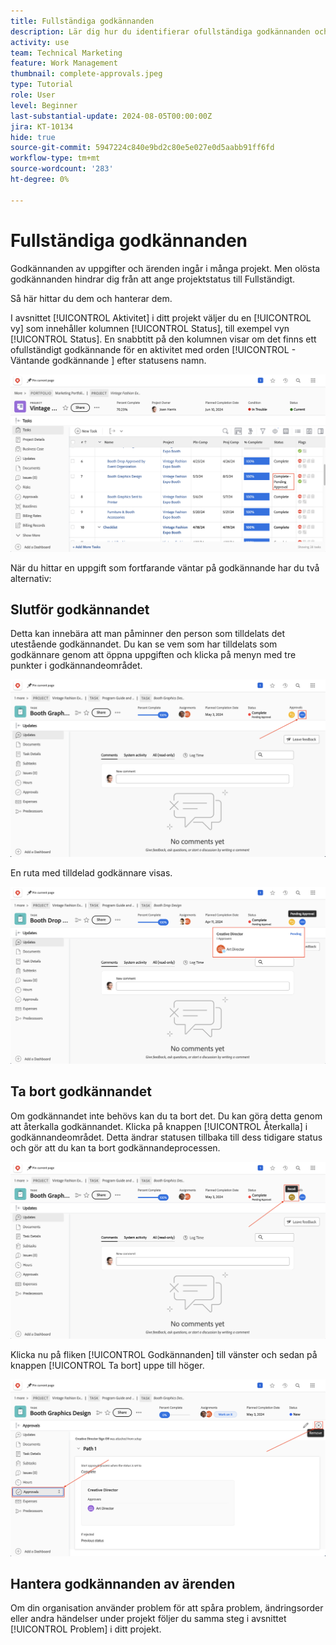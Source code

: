 ```yaml
---
title: Fullständiga godkännanden
description: Lär dig hur du identifierar ofullständiga godkännanden och löser dem så att du kan stänga ditt projekt i  [!DNL  Workfront].
activity: use
team: Technical Marketing
feature: Work Management
thumbnail: complete-approvals.jpeg
type: Tutorial
role: User
level: Beginner
last-substantial-update: 2024-08-05T00:00:00Z
jira: KT-10134
hide: true
source-git-commit: 5947224c840e9bd2c80e5e027e0d5aabb91ff6fd
workflow-type: tm+mt
source-wordcount: '283'
ht-degree: 0%

---
```


# Fullständiga godkännanden

Godkännanden av uppgifter och ärenden ingår i många projekt. Men olösta godkännanden hindrar dig från att ange projektstatus till Fullständigt.

Så här hittar du dem och hanterar dem.

I avsnittet [!UICONTROL Aktivitet] i ditt projekt väljer du en [!UICONTROL vy] som innehåller kolumnen [!UICONTROL Status], till exempel vyn [!UICONTROL Status]. En snabbtitt på den kolumnen visar om det finns ett ofullständigt godkännande för en aktivitet med orden [!UICONTROL  - Väntande godkännande ] efter statusens namn.

![Projektet visar ofullständigt godkännande](assets/pending-approval-1.png)

När du hittar en uppgift som fortfarande väntar på godkännande har du två alternativ:


## Slutför godkännandet

Detta kan innebära att man påminner den person som tilldelats det utestående godkännandet. Du kan se vem som har tilldelats som godkännare genom att öppna uppgiften och klicka på menyn med tre punkter i godkännandeområdet.

![Uppgiften visar godkännandeområde](assets/pending-approval-2.png)

En ruta med tilldelad godkännare visas.

![Uppgiften visar tilldelad godkännare](assets/pending-approval-3.png)


## Ta bort godkännandet

Om godkännandet inte behövs kan du ta bort det. Du kan göra detta genom att återkalla godkännandet. Klicka på knappen [!UICONTROL Återkalla] i godkännandeområdet. Detta ändrar statusen tillbaka till dess tidigare status och gör att du kan ta bort godkännandeprocessen.

![Aktiviteten visar återkallningsknappen](assets/pending-approval-5.png)

Klicka nu på fliken [!UICONTROL Godkännanden] till vänster och sedan på knappen [!UICONTROL Ta bort] uppe till höger.

![Aktivitet som visar knappen Ta bort godkännande](assets/pending-approval-6.png)

## Hantera godkännanden av ärenden

Om din organisation använder problem för att spåra problem, ändringsorder eller andra händelser under projekt följer du samma steg i avsnittet [!UICONTROL Problem] i ditt projekt.

